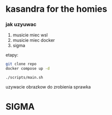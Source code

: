 # kasandra for the homies

### jak uzyuwac

1. musicie miec wsl
2. musicie miec docker
3. sigma

etapy: 

```bash
git clone repo
docker compose up -d

./scripts/main.sh

```

uzywacie obrazkow do zrobienia sprawka

# SIGMA


